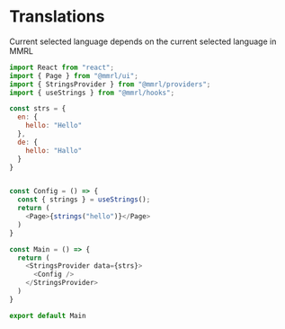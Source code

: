 # Translations

Current selected language depends on the current selected language in MMRL

```js
import React from "react";
import { Page } from "@mmrl/ui";
import { StringsProvider } from "@mmrl/providers";
import { useStrings } from "@mmrl/hooks";

const strs = {
  en: {
    hello: "Hello"
  },
  de: {
    hello: "Hallo"
  }
}


const Config = () => {
  const { strings } = useStrings();
  return (
    <Page>{strings("hello")}</Page>
  )
}

const Main = () => {
  return (
    <StringsProvider data={strs}>
      <Config />
    </StringsProvider>
  )
}

export default Main
```
